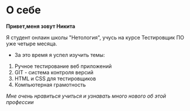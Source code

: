 # О себе
**Привет,меня зовут Никита**

Я студент онлаин школы "Нетология", учусь на курсе Тестировщик ПО уже четыре месяца.

* За это время я успел изучить темы:

1. Ручное тестирование веб приложений 
2. GIT - система контроля версий
3. HTML и СSS для тестировщиков
4. Компьютерная грамотность 
  
  _Мне очень нравиться учиться и узнавать много нового об этой профессии_